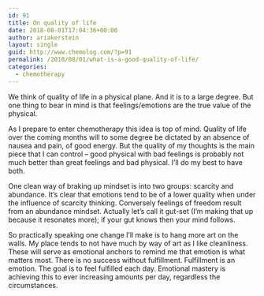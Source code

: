 ```yaml
---
id: 91
title: On quality of life
date: 2018-08-01T17:04:36+00:00
author: ariakerstein
layout: single
guid: http://www.chemolog.com/?p=91
permalink: /2018/08/01/what-is-a-good-quality-of-life/
categories:
  - chemotherapy
---
```

We think of quality of life in a physical plane. And it is to a large degree. But one thing to bear in mind is that feelings/emotions are the true value of the physical.<!--more-->

As I prepare to enter chemotherapy this idea is top of mind. Quality of life over the coming months will to some degree be dictated by an absence of nausea and pain, of good energy. But the quality of my thoughts is the main piece that I can control &#8211; good physical with bad feelings is probably not much better than great feelings and bad physical. I&#8217;ll do my best to have both.

One clean way of braking up mindset is into two groups: scarcity and abundance. It&#8217;s clear that emotions tend to be of a lower quality when under the influence of scarcity thinking. Conversely feelings of freedom result from an abundance mindset. Actually let&#8217;s call it gut-set (I&#8217;m making that up because it resonates more); if your gut knows then your mind follows.

So practically speaking one change I&#8217;ll make is to hang more art on the walls. My place tends to not have much by way of art as I like cleanliness. These will serve as emotional anchors to remind me that emotion is what matters most. There is no success without fulfillment. Fulfillment is an emotion. The goal is to feel fulfilled each day. Emotional mastery is achieving this to ever increasing amounts per day, regardless the circumstances.